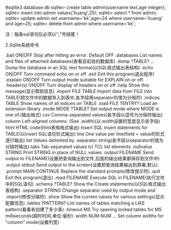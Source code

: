 #sqlite3 database.db
sqlite> create table admin(username text,age integer);
sqlite> insert into admin values('kuang',25);
sqlite> select * from admin;
sqlite> update admin set username='kk',age=24 where username='kuang' and age=25;
sqlite> delete from admin where username='kk';


注：每条sql语句后必须以";"号结尾！


2.Sqlite系统命令


.bail ON|OFF           Stop after hitting an error.  Default OFF
.databases             List names and files of attached databases(查看目前挂的数据库)
.dump ?TABLE? ...      Dump the database in an SQL text format(以SQL格式输出表结构)
.echo ON|OFF           Turn command echo on or off
.exit                  Exit this program(退出程序)
.explain ON|OFF        Turn output mode suitable for EXPLAIN on or off.
.header(s) ON|OFF      Turn display of headers on or off
.help                  Show this message(显示帮助信息)
.import FILE TABLE     Import data from FILE into TABLE(把文件中的数据导入到表中,各字段用separator的值为分隔符)
.indices TABLE         Show names of all indices on TABLE
.load FILE ?ENTRY?     Load an extension library
.mode MODE ?TABLE?     Set output mode where MODE is one of:(输出格式)
                         csv      Comma-separated values(各字段以逗号为分隔符输出)
                         column   Left-aligned columns.  (See .width)(以.width设置的宽度显示各字段)
                         html     HTML <table> code(html表格格式输出)
                         insert   SQL insert statements for TABLE(以insert SQL语句形式输出)
                         line     One value per line(field = value的形式逐行输出)
                         list     Values delimited by .separator string(各字段以separator的值为分隔符输出)
                         tabs     Tab-separated values
                         tcl      TCL list elements
.nullvalue STRING      Print STRING in place of NULL values
.output FILENAME       Send output to FILENAME(设置把查询输出到文件,后面的输出结果都保存到文件中)
.output stdout         Send output to the screen(设置把查询结果输出到屏幕,默认)
.prompt MAIN CONTINUE  Replace the standard prompts(修改提示符)
.quit                  Exit this program(退出)
.read FILENAME         Execute SQL in FILENAME(执行文件中的SQL语句)
.schema ?TABLE?        Show the Create statements(以SQL格式输出表结构)
.separator STRING      Change separator used by output mode and .import(修改分隔符)
.show                  Show the current values for various settings(显示配置信息)
.tables ?PATTERN?      List names of tables matching a LIKE pattern(看看有创建了多少表)
.timeout MS            Try opening locked tables for MS milliseconds(超时时间,单位:毫秒)
.width NUM NUM ...     Set column widths for "column" mode(设置列宽)
